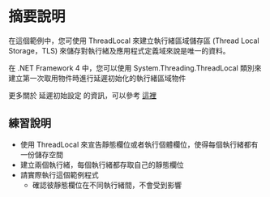 # 摘要說明

在這個範例中，您可使用 ThreadLocal 來建立執行緒區域儲存區 (Thread Local Storage，TLS) 來儲存對執行緒及應用程式定義域來說是唯一的資料。

在 .NET Framework 4 中，您可以使用 System.Threading.ThreadLocal<T> 類別來建立第一次取用物件時進行延遲初始化的執行緒區域物件

更多關於 延遲初始設定 的資訊，可以參考 [這裡](https://docs.microsoft.com/zh-tw/dotnet/framework/performance/lazy-initialization)

## 練習說明

* 使用 ThreadLocal<T> 來宣告靜態欄位或者執行個體欄位，使得每個執行緒都有一份儲存空間
* 建立兩個執行緒，每個執行緒都存取自己的靜態欄位
* 請實際執行這個範例程式
  * 確認彼靜態欄位在不同執行緒間，不會受到影響
  

  